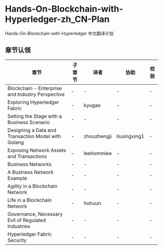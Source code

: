 # Hands-On-Blockchain-with-Hyperledger-zh_CN-Plan
Hands-On-Blockchain-with-Hyperledger 中文翻译计划


## 章节认领
| 章节 | 子章节 | 译者 | 协助 | 校验 |
| --- | --- | --- | --- | --- |
| Blockchain - Enterprise and Industry Perspective | - | - | - | - |
| Exploring Hyperledger Fabric | - | kyugao | - | - |
| Setting the Stage with a Business Scenario | - | - | - | - |
| Designing a Data and Transaction Model with Golang | - | zhouzhengji | liuxingxing1 | - |
| Exposing Network Assets and Transactions | - | leehommlee | - | - |
| Business Networks | - | - | - | - |
| A Business Network Example | - | - | - | - |
| Agility in a Blockchain Network | - | - | - | - |
| Life in a Blockchain Network | - | huhuun | - | - |
| Governance, Necessary Evil of Regulated Industries | - | - | - | - |
| Hyperledger Fabric Security | - | - | - | - |
